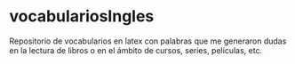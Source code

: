 # vocabulariosIngles
Repositorio de vocabularios en latex con palabras que me generaron dudas en la lectura de libros o en el ámbito de cursos, series, películas, etc.
